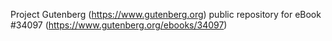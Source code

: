 Project Gutenberg (https://www.gutenberg.org) public repository for eBook #34097 (https://www.gutenberg.org/ebooks/34097)
